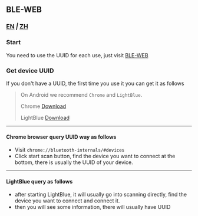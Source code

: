 ## BLE-WEB
### [EN](https://gitee.com/JHPatchouli_Admin/ble-web/blob/master/README.md) _|_ [ZH](https://gitee.com/JHPatchouli_Admin/ble-web/blob/master/README_ZH.md)
### Start
You need to use the UUID for each use, just visit [BLE-WEB](https://jhpatchouli_admin.gitee.io/ble-web)

### Get device UUID
If you don't have a UUID, the first time you use it you can get it as follows

> On Android we recommend `Chrome` and `LightBlue`.
>
> Chrome [Download](https://play.google.com/store/apps/details?id=com.android.chrome)
>
> LightBlue [Download](https://play.google.com/store/apps/details?id=com.punchthrough.lightblueexplorer)
--------
#### Chrome browser query UUID way as follows
* Visit `chrome://bluetooth-internals/#devices`
* Click start scan button, find the device you want to connect at the bottom, there is usually the UUID of your device.
--------
#### LightBlue query as follows
* after starting LightBlue, it will usually go into scanning directly, find the device you want to connect and connect it.
* then you will see some information, there will usually have UUID